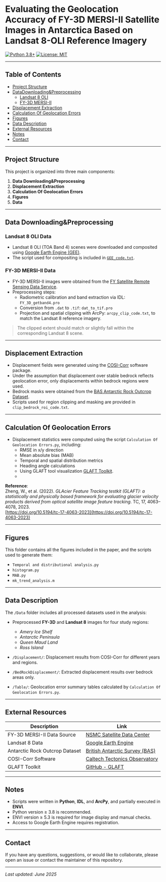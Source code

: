 # Evaluating the Geolocation Accuracy of FY-3D MERSI-II Satellite Images in Antarctica Based on Landsat 8-OLI Reference Imagery

[![Python 3.8+](https://img.shields.io/badge/Python-3.8%2B-blue)](https://www.python.org)
[![License: MIT](https://img.shields.io/badge/License-MIT-green.svg)](https://opensource.org/licenses/MIT)

---

## Table of Contents

- [Project Structure](#project-structure)  
- [DataDownloading&Preprocessing](#datadownloadingpreprocessing)  
  - [Landsat 8 OLI](#landsat-8-oli-data)  
  - [FY-3D MERSI-II](#fy-3d-mersi-ii-data)  
- [Displacement Extraction](#displacement-extraction)  
- [Calculation Of Geolocation Errors](#calculation-of-geolocation-errors)  
- [Figures](#figures)  
- [Data Description](#data-description)  
- [External Resources](#external-resources)  
- [Notes](#notes)  
- [Contact](#contact)  
---

## Project Structure

This project is organized into three main components:

1. **Data Downloading&Preprocessing**  
2. **Displacement Extraction**  
3. **Calculation Of Geolocation Errors**
4. **Figures**
5. **Data**
---
## Data Downloading&Preprocessing

### Landsat 8 OLI Data

- Landsat 8 OLI (TOA Band 4) scenes were downloaded and composited using [Google Earth Engine (GEE)](https://earthengine.google.com/).
- The script used for compositing is included in [`GEE_code.txt`](./DataDownloading&Preprocessing/GEE_code.txt).

### FY-3D MERSI-II Data

- FY-3D MERSI-II images were obtained from the [FY Satellite Remote Sensing Data Service](https://satellite.nsmc.org.cn/PortalSite/Data/Satellite.aspx?currentculture=zh-CN).
- Preprocessing steps:
  - Radiometric calibration and band extraction via IDL: `FY_3D_getband4.pro`
  - Conversion from `.dat` to `.tif`: `dat_to_tif.pro`
  - Projection and spatial clipping with ArcPy: `arcpy_clip_code.txt`, to match the Landsat 8 reference imagery.

> The clipped extent should match or slightly fall within the corresponding Landsat 8 scene.

---

## Displacement Extraction

- Displacement fields were generated using the [COSI-Corr](http://www.tectonics.caltech.edu/slip_history/spot_coseis/) software package.
- Under the assumption that displacement over stable bedrock reflects geolocation error, only displacements within bedrock regions were used.
- Bedrock masks were obtained from the [BAS Antarctic Rock Outcrop Dataset](https://data.bas.ac.uk/items/178ec50d-1ffb-42a4-a4a3-1145419da2bb/).
- Scripts used for region clipping and masking are provided in `clip_bedrock_roi_code.txt`.

---

## Calculation Of Geolocation Errors

- Displacement statistics were computed using the script `Calculation Of Geolocation Errors.py`, including:
  - RMSE in x/y direction
  - Mean absolute bias (MAB)
  - Temporal and spatial distribution metrics
  - Heading angle calculations
  - Using GLAFT tool visualization [GLAFT Toolkit](https://github.com/ncu-cryosensing/GLAFT).
  - 
**Reference**:  
Zheng, W., et al. (2022). *GLAcier Feature Tracking testkit (GLAFT): a statistically and physically based framework for evaluating glacier velocity products derived from optical satellite image feature tracking*. TC, 17, 4063–4078, 2023.  
[https://doi.org/10.5194/tc-17-4063-2023](https://doi.org/10.5194/tc-17-4063-2023)

---

## Figures

This folder contains all the figures included in the paper, and the scripts used to generate them:

- `Temporal and distributional analysis.py`  
- `histogram.py`  
- `MAB.py`  
- `mk_trend_analysis.m`  

---

## Data Description

The `/Data` folder includes all processed datasets used in the analysis:

- Preprocessed **FY-3D** and **Landsat 8** images for four study regions:  
  - *Amery Ice Shelf*  
  - *Antarctic Peninsula*  
  - *Queen Maud Land*  
  - *Ross Island*

- `/Displacement/`: Displacement results from COSI-Corr for different years and regions.
- `/BedRockDisplacement/`: Extracted displacement results over bedrock areas only.
- `/Table/`: Geolocation error summary tables calculated by `Calculation Of Geolocation Errors.py`.

---

## External Resources

| Description | Link |
|------------|------|
| FY-3D MERSI-II Data Source | [NSMC Satellite Data Center](https://satellite.nsmc.org.cn/PortalSite/Data/Satellite.aspx?currentculture=zh-CN) |
| Landsat 8 Data | [Google Earth Engine](https://earthengine.google.com/) |
| Antarctic Rock Outcrop Dataset | [British Antarctic Survey (BAS)](https://data.bas.ac.uk/items/178ec50d-1ffb-42a4-a4a3-1145419da2bb/) |
| COSI-Corr Software | [Caltech Tectonics Observatory](http://www.tectonics.caltech.edu/slip_history/spot_coseis/) |
| GLAFT Toolkit | [GitHub - GLAFT](https://github.com/ncu-cryosensing/GLAFT) |

---

## Notes

- Scripts were written in **Python**, **IDL**, and **ArcPy**, and partially executed in **ENVI**.
- Python version ≥ 3.8 is recommended.
- ENVI version ≥ 5.3 is required for image display and manual checks.
- Access to Google Earth Engine requires registration.

---

## Contact

If you have any questions, suggestions, or would like to collaborate, please open an issue or contact the maintainer of this repository.

---

_Last updated: June 2025_
